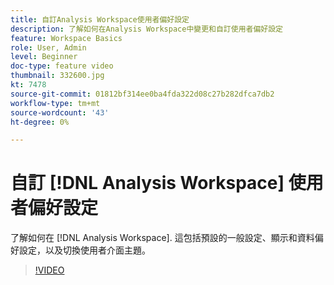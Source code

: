```yaml
---
title: 自訂Analysis Workspace使用者偏好設定
description: 了解如何在Analysis Workspace中變更和自訂使用者偏好設定
feature: Workspace Basics
role: User, Admin
level: Beginner
doc-type: feature video
thumbnail: 332600.jpg
kt: 7478
source-git-commit: 01812bf314ee0ba4fda322d08c27b282dfca7db2
workflow-type: tm+mt
source-wordcount: '43'
ht-degree: 0%

---
```



# 自訂 [!DNL Analysis Workspace] 使用者偏好設定

了解如何在 [!DNL Analysis Workspace]. 這包括預設的一般設定、顯示和資料偏好設定，以及切換使用者介面主題。

>[!VIDEO](https://video.tv.adobe.com/v/332600/?quality=12&learn=on)
